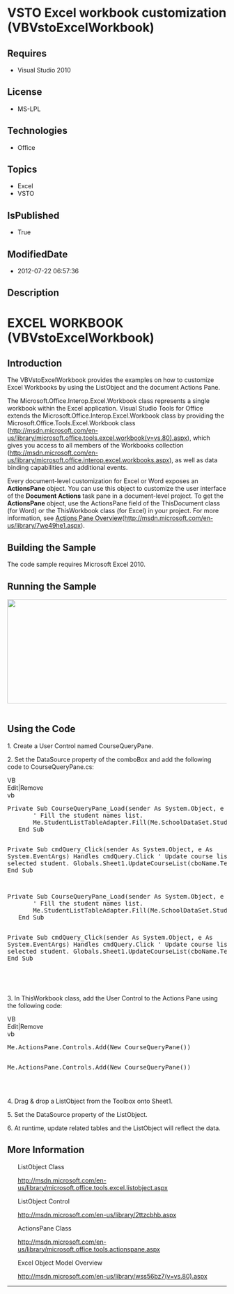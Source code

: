 # VSTO Excel workbook customization (VBVstoExcelWorkbook)
## Requires
* Visual Studio 2010
## License
* MS-LPL
## Technologies
* Office
## Topics
* Excel
* VSTO
## IsPublished
* True
## ModifiedDate
* 2012-07-22 06:57:36
## Description

<h1><span style="">EXCEL WORKBOOK</span> (<span style="">VB</span>VstoExcelWorkbook)</h1>
<h2>Introduction</h2>
<p class="MsoNormal">The <span style="">VB</span>VstoExcelWorkbook provides the examples on how to customize Excel Workbooks by using the ListObject and the document Actions Pane.<span style="">&nbsp;
</span><span style=""></span></p>
<p class="MsoNormal"><span style="">The <span class="SpellE">Microsoft.Office.Interop.Excel.Workbook</span> class represents a single workbook within the Excel application. Visual Studio Tools for Office extends the
<span class="SpellE">Microsoft.Office.Interop.Excel.Workbook</span> class by providing the
<span class="SpellE">Microsoft.Office.Tools.Excel.Workbook</span> class (<a href="http://msdn.microsoft.com/en-us/library/microsoft.office.tools.excel.workbook(v=vs.80).aspx">http://msdn.microsoft.com/en-us/library/microsoft.office.tools.excel.workbook(v=vs.80).aspx</a>),
 which gives you access to all members of the Workbooks collection (<a href="http://msdn.microsoft.com/en-us/library/microsoft.office.interop.excel.workbooks.aspx">http://msdn.microsoft.com/en-us/library/microsoft.office.interop.excel.workbooks.aspx</a>), as
 well as data binding capabilities and additional events. </span></p>
<p class="MsoNormal"><span style="">Every document-level customization for Excel or Word exposes an
<span class="SpellE"><b>ActionsPane</b></span> object. You can use this object to customize the user interface of the
<b>Document Actions</b> task pane in a document-level project. To get the <span class="SpellE">
<b>ActionsPane</b></span> object, use the <span class="SpellE">ActionsPane</span> field of the
<span class="SpellE">ThisDocument</span> class (for Word) or the <span class="SpellE">
ThisWorkbook</span> class (for Excel) in your project. For more information, see <a href="http://msdn.microsoft.com/en-us/library/7we49he1.aspx">
<span style="color:windowtext; text-decoration:none">Actions Pane Overview</span></a>(<a href="http://msdn.microsoft.com/en-us/library/7we49he1.aspx">http://msdn.microsoft.com/en-us/library/7we49he1.aspx</a>).
</span></p>
<h2><span style="">Building the Sample </span></h2>
<p class="MsoNormal"><span style="">The code sample requires Microsoft Excel 2010.
</span></p>
<h2>Running the Sample</h2>
<p class="MsoNormal"><span style=""><img src="/site/view/file/61547/1/image.png" alt="" width="719" height="239" align="middle">
</span><span style="">&nbsp;</span><span style=""> </span></p>
<h2>Using the Code</h2>
<p class="MsoNormal">1. Create a User Control named CourseQueryPane.<span style="">
</span></p>
<p class="MsoNormal"><span style="">2. Set the DataSource property of the comboBox and add the following code to CourseQueryPane.cs:
</span></p>
<div class="scriptcode">
<div class="pluginEditHolder" pluginCommand="mceScriptCode">
<div class="title"><span>VB</span></div>
<div class="pluginLinkHolder"><span class="pluginEditHolderLink">Edit</span>|<span class="pluginRemoveHolderLink">Remove</span>
</div>
<span class="hidden">vb</span>
<pre class="hidden">
Private Sub CourseQueryPane_Load(sender As System.Object, e As System.EventArgs) Handles MyBase.Load
       ' Fill the student names list.
       Me.StudentListTableAdapter.Fill(Me.SchoolDataSet.StudentList)
   End Sub


   Private Sub cmdQuery_Click(sender As System.Object, e As System.EventArgs) Handles cmdQuery.Click
       ' Update course list for selected student.
       Globals.Sheet1.UpdateCourseList(cboName.Text.Trim())
   End Sub

</pre>
<pre id="codePreview" class="vb">
Private Sub CourseQueryPane_Load(sender As System.Object, e As System.EventArgs) Handles MyBase.Load
       ' Fill the student names list.
       Me.StudentListTableAdapter.Fill(Me.SchoolDataSet.StudentList)
   End Sub


   Private Sub cmdQuery_Click(sender As System.Object, e As System.EventArgs) Handles cmdQuery.Click
       ' Update course list for selected student.
       Globals.Sheet1.UpdateCourseList(cboName.Text.Trim())
   End Sub

</pre>
</div>
</div>
<div class="endscriptcode">&nbsp;</div>
<p class="MsoNormal"><span style="">3</span>. In ThisWorkbook class, add the User Control to the Actions Pane using the following code:<span style="">&nbsp;&nbsp;
</span></p>
<div class="scriptcode">
<div class="pluginEditHolder" pluginCommand="mceScriptCode">
<div class="title"><span>VB</span></div>
<div class="pluginLinkHolder"><span class="pluginEditHolderLink">Edit</span>|<span class="pluginRemoveHolderLink">Remove</span>
</div>
<span class="hidden">vb</span>
<pre class="hidden">
Me.ActionsPane.Controls.Add(New CourseQueryPane())

</pre>
<pre id="codePreview" class="vb">
Me.ActionsPane.Controls.Add(New CourseQueryPane())

</pre>
</div>
</div>
<div class="endscriptcode">&nbsp;</div>
<p class="MsoNormal"><span style="">4</span>. Drag &amp; drop a ListObject from the Toolbox onto Sheet1.</p>
<p class="MsoNormal"><span style="">5</span>. Set the DataSource property of the ListObject.</p>
<p class="MsoNormal"><span style="">6</span>. At runtime, update related tables and the ListObject will reflect the data.</p>
<h2>More Information<span style=""> </span></h2>
<p class="MsoNormal" style="margin-left:18.0pt"><span class="SpellE">ListObject</span> Class</p>
<p class="MsoNormal" style="margin-left:18.0pt"><a href="http://msdn.microsoft.com/en-us/library/microsoft.office.tools.excel.listobject.aspx">http://msdn.microsoft.com/en-us/library/microsoft.office.tools.excel.listobject.aspx</a><span style="">
</span></p>
<p class="MsoNormal" style="margin-left:18.0pt"><span class="SpellE"><span style="">ListObject</span></span><span style=""> Control
</span></p>
<p class="MsoNormal" style="margin-left:18.0pt"><span style=""><a href="http://msdn.microsoft.com/en-us/library/2ttzcbhb.aspx">http://msdn.microsoft.com/en-us/library/2ttzcbhb.aspx</a>
</span></p>
<p class="MsoNormal" style="margin-left:18.0pt"><span class="SpellE">ActionsPane</span> Class<span style="">
</span></p>
<p class="MsoNormal" style="margin-left:18.0pt"><span style=""><a href="http://msdn.microsoft.com/en-us/library/microsoft.office.tools.actionspane.aspx">http://msdn.microsoft.com/en-us/library/microsoft.office.tools.actionspane.aspx</a>
</span></p>
<p class="MsoNormal" style="margin-left:18.0pt"><span style="">Excel Object Model Overview
</span></p>
<p class="MsoNormal" style="margin-left:18.0pt"><span style=""><a href="http://msdn.microsoft.com/en-us/library/wss56bz7(v=vs.80).aspx">http://msdn.microsoft.com/en-us/library/wss56bz7(v=vs.80).aspx</a>
</span></p>
<hr>
<div><a href="http://go.microsoft.com/?linkid=9759640" style="margin-top:3px"><img alt="" src="http://bit.ly/onecodelogo">
</a></div>
